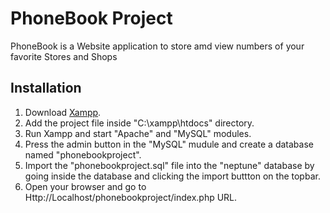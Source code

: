 # PhoneBook Project


PhoneBook is a Website application to store amd view numbers of your favorite Stores and Shops



## Installation 

1. Download [Xampp](https://www.apachefriends.org/index.html).
2. Add the project file inside "C:\xampp\htdocs" directory.
3. Run Xampp and start "Apache" and "MySQL" modules.
4. Press the admin button in the "MySQL" mudule and create a database named "phonebookproject".
5. Import the "phonebookproject.sql" file into the "neptune" database by going inside the database and clicking the import buttton on the topbar.
6. Open your browser and go to Http://Localhost/phonebookproject/index.php URL.
